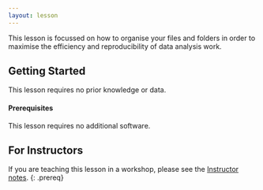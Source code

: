 ```yaml
---
layout: lesson
---
```


This lesson is focussed on how to organise your files and folders in order to maximise the efficiency and reproducibility of data analysis work.

## Getting Started

This lesson requires no prior knowledge or data.

#### Prerequisites

This lesson requires no additional software.

## For Instructors
If you are teaching this lesson in a workshop, please see the [Instructor notes](guide/).
{: .prereq}